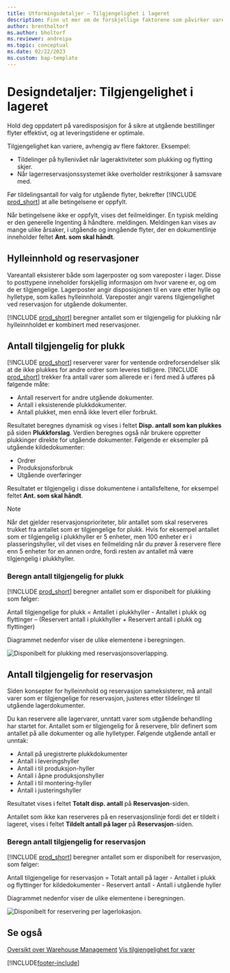```yaml
---
title: Utformingsdetaljer – Tilgjengelighet i lageret
description: Finn ut mer om de forskjellige faktorene som påvirker varedisposisjon i lageret.
author: brentholtorf
ms.author: bholtorf
ms.reviewer: andreipa
ms.topic: conceptual
ms.date: 02/22/2023
ms.custom: bap-template
---
```

# <a name="design-details-availability-in-the-warehouse"></a>Designdetaljer: Tilgjengelighet i lageret

Hold deg oppdatert på varedisposisjon for å sikre at utgående bestillinger flyter effektivt, og at leveringstidene er optimale.  

Tilgjengelighet kan variere, avhengig av flere faktorer. Eksempel:

* Tildelinger på hyllenivået når lageraktiviteter som plukking og flytting skjer.
* Når lagerreservasjonssystemet ikke overholder restriksjoner å samsvare med.

Før tildelingsantall for valg for utgående flyter, bekrefter [!INCLUDE [prod_short](includes/prod_short.md)] at alle betingelsene er oppfylt.

Når betingelsene ikke er oppfylt, vises det feilmeldinger. En typisk melding er den generelle Ingenting å håndtere. meldingen. Meldingen kan vises av mange ulike årsaker, i utgående og inngående flyter, der en dokumentlinje inneholder feltet **Ant. som skal håndt**.

## <a name="bin-content-and-reservations"></a>Hylleinnhold og reservasjoner

Vareantall eksisterer både som lagerposter og som vareposter i lager. Disse to posttypene inneholder forskjellig informasjon om hvor varene er, og om de er tilgjengelige. Lagerposter angir disposisjonen til en vare etter hylle og hylletype, som kalles hylleinnhold. Vareposter angir varens tilgjengelighet ved reservasjon for utgående dokumenter.  

[!INCLUDE [prod_short](includes/prod_short.md)] beregner antallet som er tilgjengelig for plukking når hylleinnholdet er kombinert med reservasjoner.  

## <a name="quantity-available-to-pick"></a>Antall tilgjengelig for plukk

[!INCLUDE [prod_short](includes/prod_short.md)] reserverer varer for ventende ordreforsendelser slik at de ikke plukkes for andre ordrer som leveres tidligere. [!INCLUDE [prod_short](includes/prod_short.md)] trekker fra antall varer som allerede er i ferd med å utføres på følgende måte:

* Antall reservert for andre utgående dokumenter.
* Antall i eksisterende plukkdokumenter.
* Antall plukket, men ennå ikke levert eller forbrukt.  

Resultatet beregnes dynamisk og vises i feltet **Disp. antall som kan plukkes** på siden **Plukkforslag**. Verdien beregnes også når brukere oppretter plukkinger direkte for utgående dokumenter. Følgende er eksempler på utgående kildedokumenter:

* Ordrer
* Produksjonsforbruk
* Utgående overføringer

Resultatet er tilgjengelig i disse dokumentene i antallsfeltene, for eksempel feltet **Ant. som skal håndt**.  

> [!NOTE]  
> Når det gjelder reservasjonsprioriteter, blir antallet som skal reserveres trukket fra antallet som er tilgjengelige for plukk. Hvis for eksempel antallet som er tilgjengelig i plukkhyller er 5 enheter, men 100 enheter er i plasseringshyller, vil det vises en feilmelding når du prøver å reservere flere enn 5 enheter for en annen ordre, fordi resten av antallet må være tilgjengelig i plukkhyller.  

### <a name="calculating-the-quantity-available-to-pick"></a>Beregn antall tilgjengelig for plukk

[!INCLUDE [prod_short](includes/prod_short.md)] beregner antallet som er disponibelt for plukking som følger:  

Antall tilgjengelige for plukk = Antallet i plukkhyller - Antallet i plukk og flyttinger – (Reservert antall i plukkhyller + Reservert antall i plukk og flyttinger)  

Diagrammet nedenfor viser de ulike elementene i beregningen.  

![Disponibelt for plukking med reservasjonsoverlapping.](media/design_details_warehouse_management_availability_2.png "Disponibelt for plukking med reservasjonsoverlapping")  

## <a name="quantity-available-to-reserve"></a>Antall tilgjengelig for reservasjon

Siden konsepter for hylleinnhold og reservasjon sameksisterer, må antall varer som er tilgjengelige for reservasjon, justeres etter tildelinger til utgående lagerdokumenter.  

Du kan reservere alle lagervarer, unntatt varer som utgående behandling har startet for. Antallet som er tilgjengelig for å reservere, blir definert som antallet på alle dokumenter og alle hylletyper. Følgende utgående antall er unntak:  

* Antall på uregistrerte plukkdokumenter  
* Antall i leveringshyller  
* Antall i til produksjon-hyller  
* Antall i åpne produksjonshyller  
* Antall i til montering-hyller  
* Antall i justeringshyller  

Resultatet vises i feltet **Totalt disp. antall** på **Reservasjon**-siden.  

Antallet som ikke kan reserveres på en reservasjonslinje fordi det er tildelt i lageret, vises i feltet **Tildelt antall på lager** på **Reservasjon**-siden.  

### <a name="calculating-the-quantity-available-to-reserve"></a>Beregn antall tilgjengelig for reservasjon

[!INCLUDE [prod_short](includes/prod_short.md)] beregner antallet som er disponibelt for reservasjon, som følger:  

Antall tilgjengelige for reservasjon = Totalt antall på lager - Antallet i plukk og flyttinger for kildedokumenter - Reservert antall - Antall i utgående hyller  

Diagrammet nedenfor viser de ulike elementene i beregningen.  

![Disponibelt for reservering per lagerlokasjon.](media/design_details_warehouse_management_availability_3.png "Disponibelt for reservering per lagerlokasjon")  

## <a name="see-also"></a>Se også

[Oversikt over Warehouse Management](design-details-warehouse-management.md)
[Vis tilgjengelighet for varer](inventory-how-availability-overview.md)


[!INCLUDE[footer-include](includes/footer-banner.md)]
